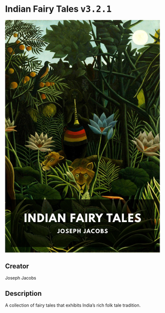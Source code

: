 
# Indian Fairy Tales <kbd>v3.2.1</kbd>

<center>
  <img src="./cover-1024.jpg"/>
</center>

## Creator
Joseph Jacobs

## Description
A collection of fairy tales that exhibits India’s rich folk tale tradition.
